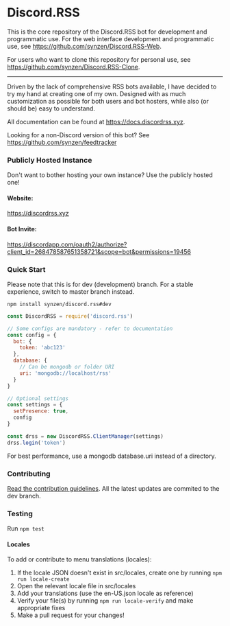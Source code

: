 # Discord.RSS

This is the core repository of the Discord.RSS bot for development and programmatic use. For the web interface development and programmatic use, see https://github.com/synzen/Discord.RSS-Web.

For users who want to clone this repository for personal use, see https://github.com/synzen/Discord.RSS-Clone.

***

Driven by the lack of comprehensive RSS bots available, I have decided to try my hand at creating one of my own. Designed with as much customization as possible for both users and bot hosters, while also (or should be) easy to understand.

All documentation can be found at https://docs.discordrss.xyz.

Looking for a non-Discord version of this bot? See https://github.com/synzen/feedtracker

### Publicly Hosted Instance

Don't want to bother hosting your own instance? Use the publicly hosted one!

#### Website:

https://discordrss.xyz

#### Bot Invite:

https://discordapp.com/oauth2/authorize?client_id=268478587651358721&scope=bot&permissions=19456

### Quick Start

Please note that this is for dev (development) branch. For a stable experience, switch to master branch instead.

```
npm install synzen/discord.rss#dev
```

```js
const DiscordRSS = require('discord.rss')

// Some configs are mandatory - refer to documentation
const config = {
  bot: {
    token: 'abc123'
  },
  database: {
    // Can be mongodb or folder URI
    uri: 'mongodb://localhost/rss'
  }
}

// Optional settings
const settings = {
  setPresence: true,
  config
}

const drss = new DiscordRSS.ClientManager(settings)
drss.login('token')
```

For best performance, use a mongodb database.uri instead of a directory.

### Contributing

[Read the contribution guidelines](https://github.com/synzen/Discord.RSS/blob/master/CONTRIBUTING.md). All the latest updates are commited to the dev branch. 

### Testing

Run `npm test`

#### Locales

To add or contribute to menu translations (locales):

1. If the locale JSON doesn't exist in src/locales, create one by running `npm run locale-create`
2. Open the relevant locale file in src/locales
3. Add your translations (use the en-US.json locale as reference)
4. Verify your file(s) by running `npm run locale-verify` and make appropriate fixes
4. Make a pull request for your changes!
